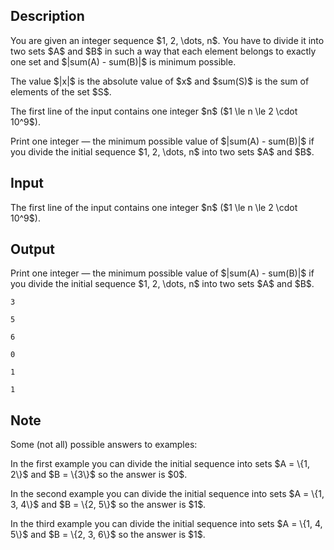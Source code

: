## Description

<div><p>You are given an integer sequence $1, 2, \dots, n$. You have to divide it into two sets $A$ and $B$ in such a way that each element belongs to <span class="tex-font-style-bf">exactly one</span> set and $|sum(A) - sum(B)|$ is minimum possible.</p><p>The value $|x|$ is the absolute value of $x$ and $sum(S)$ is the sum of elements of the set $S$.</p></div><div class="input-specification"><p>The first line of the input contains one integer $n$ ($1 \le n \le 2 \cdot 10^9$).</p></div><div class="output-specification"><p>Print one integer — the minimum possible value of $|sum(A) - sum(B)|$ if you divide the initial sequence $1, 2, \dots, n$ into two sets $A$ and $B$.</p></div>

## Input

<p>The first line of the input contains one integer $n$ ($1 \le n \le 2 \cdot 10^9$).</p>

## Output

<p>Print one integer — the minimum possible value of $|sum(A) - sum(B)|$ if you divide the initial sequence $1, 2, \dots, n$ into two sets $A$ and $B$.</p>





```input1
3
```




```input2
5
```




```input3
6
```




```output1
0
```




```output2
1
```




```output3
1
```



## Note

<p>Some (not all) possible answers to examples:</p><p>In the first example you can divide the initial sequence into sets $A = \{1, 2\}$ and $B = \{3\}$ so the answer is $0$.</p><p>In the second example you can divide the initial sequence into sets $A = \{1, 3, 4\}$ and $B = \{2, 5\}$ so the answer is $1$.</p><p>In the third example you can divide the initial sequence into sets $A = \{1, 4, 5\}$ and $B = \{2, 3, 6\}$ so the answer is $1$.</p>
